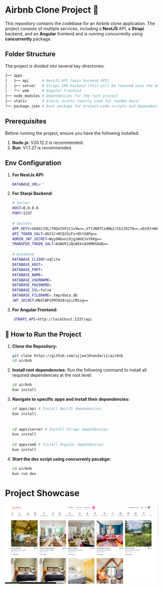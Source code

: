 # Airbnb Clone Project 🚀

This repository contains the codebase for an Airbnb clone application. The project consists of multiple services, including a **NestJS** API, a **Strapi** backend, and an **Angular** frontend and is running concurrently using **concurrently** package.

## Folder Structure

The project is divided into several key directories:

```bash
├── apps
│   ├── api      # NestJS API (main backend API)
│   ├── server   # Strapi CMS backend (this will be removed once the API is fully functional)
│   └── web      # Angular frontend
├── node_modules # Dependencies for the root project
├── static       # Static assets (mainly used for readme docs)
└── package.json # Root package for project-wide scripts and dependencies
```

## Prerequisites

Before running the project, ensure you have the following installed:

1. **Node.js**: V20.12.2 is recommended.
2. **Bun**: V1.1.27 is recommended.

## Env Configuration

1. **For NestJs API:**

   ```bash
   DATABASE_URL=''
   ```

2. **For Starpi Backend:**

   ```bash
   # Server
   HOST=0.0.0.0
   PORT=1337

   # Secrets
   APP_KEYS=UU4kCJVC/T0QxthPjC1v9w==,VTtJN97CxdNb2/55ZJ927Q==,eDz9J+NUgCyOlewShLsKdQ==,cHVCegUdb7rV2sW9E8Op8g==
   API_TOKEN_SALT=dG1lC+RCQJ3iFz+QhlUAPg==
   ADMIN_JWT_SECRET=Wyy9Hbuni9jgzWVEJxYkKg==
   TRANSFER_TOKEN_SALT=ASWVK1JQcWIktA5RMRSDdQ==

   # Database
   DATABASE_CLIENT=sqlite
   DATABASE_HOST=
   DATABASE_PORT=
   DATABASE_NAME=
   DATABASE_USERNAME=
   DATABASE_PASSWORD=
   DATABASE_SSL=false
   DATABASE_FILENAME=.tmp/data.db
   JWT_SECRET=MbSlWP1FMT810rq1iCMivg==
   ```

3. **For Angular Frontend:**

```bash
    STRAPI_API=http://localhost:1337/api
```

## 📜 How to Run the Project

1. **Clone the Repository:**

   ```bash
   git clone https://github.com/ujjwalbhandarii/airbnb
   cd airbnb
   ```

2. **Install root dependencies:**
   Run the following command to install all required dependencies at the root level:

   ```bash
   cd airbnb
   bun install
   ```

3. **Navigate to specific apps and install their dependencies:**

   ```bash
   cd apps/api # Install NestJS dependencies
   bun install


   cd apps/server # Install Strapi dependencies
   bun install

   cd apps/web # Install Angular dependencies
   bun install
   ```

4. **Start the dev script using concurrenly pacakge:**

   ```bash
   cd airbnb
   bun run dev
   ```

# Project Showcase

![Project Showcase](./static/project.png "a title")
